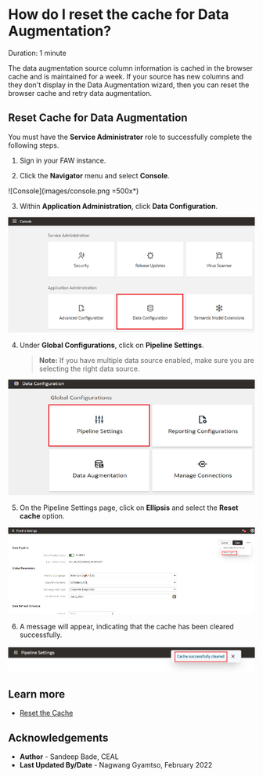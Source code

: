 # How do I reset the cache for Data Augmentation?

Duration: 1 minute

The data augmentation source column information is cached in the browser cache and is maintained for a week. If your source has new columns and they don't display in the Data Augmentation wizard, then you can reset the browser cache and retry data augmentation.

## Reset Cache for Data Augmentation
You must have the **Service Administrator** role to successfully complete the following steps.

1. Sign in your FAW instance.

2. Click the **Navigator** menu and select **Console**.

  ![Console](images/console.png =500x*)

3. Within **Application Administration**, click **Data Configuration**.

  ![Data Configuration](images/dataconfig.png)

4. Under **Global Configurations**, click on **Pipeline Settings**.

    >**Note:** If you have multiple data source enabled, make sure you are selecting the right data source.

  ![Pipeline Settings](images/pipelinesettings.png)

5. On the Pipeline Settings page, click on **Ellipsis** and select the **Reset cache** option.

  ![Reset Cache](images/resetcache.png)

6. A message will appear, indicating that the cache has been cleared successfully.

  ![Reset successful](images/cachesuccessfullycleared.png)

## Learn more
* [Reset the Cache](https://docs.oracle.com/en/cloud/saas/analytics/22r4/fawag/reset-cache.html)

## Acknowledgements
* **Author** - Sandeep Bade, CEAL
* **Last Updated By/Date** - Nagwang Gyamtso, February 2022
